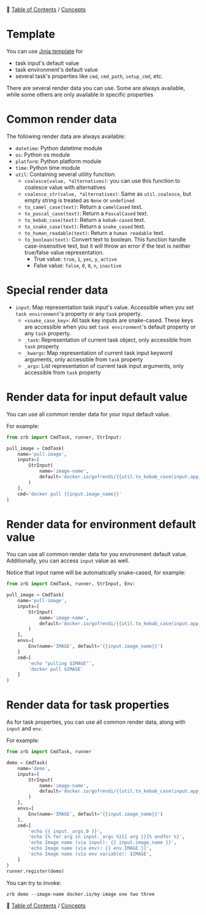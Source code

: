 🔖 [Table of Contents](../README.md) / [Concepts](README.md)

# Template

You can use [Jinja template](https://jinja.palletsprojects.com/en/3.1.x/templates) for
- task input's default value
- task environment's default value
- several task's properties like `cmd`, `cmd_path`, `setup_cmd`, etc.

There are several render data you can use. Some are always available, while some others are only available in specific properties

# Common render data

The following render data are always available:

- `datetime`: Python datetime module
- `os`: Python os module
- `platform`: Python platform module
- `time`: Python time module
- `util`: Containing several utility function:
    - `coalesce(value, *alternatives)`: you can use this function to coalesce value with alternatives
    - `coalesce_str(value, *alternatives)`: Same as `util.coalesce`, but empty string is treated as `None` or `undefined`
    - `to_camel_case(text)`: Return a `camelCased` text.
    - `to_pascal_case(text)`: Return a `PascalCased` text.
    - `to_kebab_case(text)`: Return a `kebab-cased` text.
    - `to_snake_case(text)`: Return a `snake_cased` text.
    - `to_human_readable(text)`: Return a `human readable` text.
    - `to_boolean(text)`: Convert text to boolean. This function handle case-insensitive text, but it will throw an error if the text is neither true/false value representation.
        - True value: `true`, `1`, `yes`, `y`, `active`
        - False value: `false`, `0`, `0`, `n`, `inactive`

# Special render data


- `input`: Map representation task input's value. Accessible when you set `task environment`'s property or any `task` property.
    - `<snake_case_key>`: All task key inputs are snake-cased. These keys are accessible when you set `task environment`'s default property or any `task` property.
    - `_task`: Representation of current task object, only accessible from `task` property
    - `_kwargs`: Map representation of current task input keyword arguments, only accessible from `task` property
    - `_args`: List representation of current task input arguments, only accessible from `task` property




# Render data for input default value

You can use all common render data for your input default value.

For example:

```python
from zrb import CmdTask, runner, StrInput:

pull_image = CmdTask(
    name='pull-image',
    inputs=[
        StrInput(
            name='image-name',
            default='docker.io/gofrendi/{{util.to_kebab_case(input.app_name)}}'
        )
    ],
    cmd='docker pull {{input.image_name}}'
)
```

# Render data for environment default value

You can use all common render data for you environment default value. Additionally, you can access `input` value as well.

Notice that input name will be automatically snake-cased, for example:

```python
from zrb import CmdTask, runner, StrInput, Env:

pull_image = CmdTask(
    name='pull-image',
    inputs=[
        StrInput(
            name='image-name',
            default='docker.io/gofrendi/{{util.to_kebab_case(input.app_name)}}'
        )
    ],
    envs=[
        Env(name='IMAGE', default='{{input.image_name}}')
    ]
    cmd=[
        'echo "pulling $IMAGE"',
        'docker pull $IMAGE'
    ]
)
``` 

# Render data for task properties

As for task properties, you can use all common render data, along with `input` and `env`.

For example:

```python
from zrb import CmdTask, runner

demo = CmdTask(
    name='demo',
    inputs=[
        StrInput(
            name='image-name',
            default='docker.io/gofrendi/{{util.to_kebab_case(input.app_name)}}'
        )
    ],
    envs=[
        Env(name='IMAGE', default='{{input.image_name}}')
    ],
    cmd=[
        'echo {{ input._args.0 }}',
        'echo {% for arg in input._args %}{{ arg }}{% endfor %}',
        'echo Image name (via input): {{ input.image_name }}',
        'echo Image name (via env): {{ env.IMAGE }}',
        'echo Image name (via env variable): $IMAGE',
    ]
)
runner.register(demo)
```

You can try to invoke:

```
zrb demo --image-name docker.io/my-image one two three
```

🔖 [Table of Contents](../README.md) / [Concepts](README.md)
